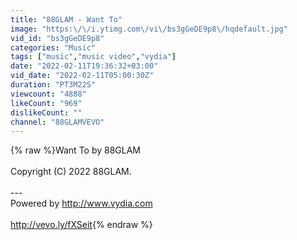 ```yaml
---
title: "88GLAM - Want To"
image: "https:\/\/i.ytimg.com\/vi\/bs3gGeDE9p8\/hqdefault.jpg"
vid_id: "bs3gGeDE9p8"
categories: "Music"
tags: ["music","music video","vydia"]
date: "2022-02-11T19:36:32+03:00"
vid_date: "2022-02-11T05:00:30Z"
duration: "PT3M22S"
viewcount: "4888"
likeCount: "969"
dislikeCount: ""
channel: "88GLAMVEVO"
---
```

{% raw %}Want To by 88GLAM<br /><br />Copyright (C) 2022 88GLAM.<br /><br />---<br />Powered by <a rel="nofollow" target="blank" href="http://www.vydia.com">http://www.vydia.com</a><br /><br /><a rel="nofollow" target="blank" href="http://vevo.ly/fXSeit">http://vevo.ly/fXSeit</a>{% endraw %}
